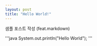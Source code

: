 ```yaml
---
layout: post
title: "Hello World!"
---
```


샘플 포스트 작성 (feat.markdown)

'''java
System.out.println("Hello World");
'''

